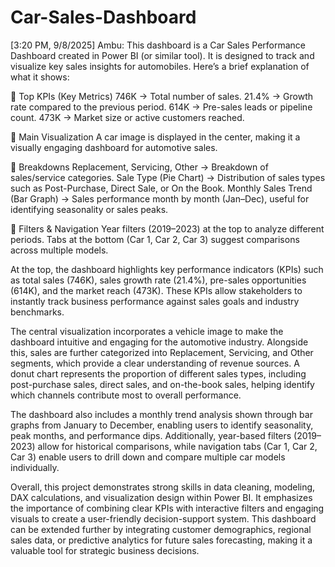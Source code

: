 # Car-Sales-Dashboard
[3:20 PM, 9/8/2025] Ambu: This dashboard is a Car Sales Performance Dashboard created in Power BI (or similar tool). It is designed to track and visualize key sales insights for automobiles. Here’s a brief explanation of what it shows:

🔹 Top KPIs (Key Metrics)
746K → Total number of sales.
21.4% → Growth rate compared to the previous period.
614K → Pre-sales leads or pipeline count.
473K → Market size or active customers reached.

🔹 Main Visualization
A car image is displayed in the center, making it a visually engaging dashboard for automotive sales.

🔹 Breakdowns
Replacement, Servicing, Other → Breakdown of sales/service categories.
Sale Type (Pie Chart) → Distribution of sales types such as Post-Purchase, Direct Sale, or On the Book.
Monthly Sales Trend (Bar Graph) → Sales performance month by month (Jan–Dec), useful for identifying seasonality or sales peaks.

🔹 Filters & Navigation
Year filters (2019–2023) at the top to analyze different periods.
Tabs at the bottom (Car 1, Car 2, Car 3) suggest comparisons across multiple models.

At the top, the dashboard highlights key performance indicators (KPIs) such as total sales (746K), sales growth rate (21.4%), pre-sales opportunities (614K), and the market reach (473K). These KPIs allow stakeholders to instantly track business performance against sales goals and industry benchmarks.

The central visualization incorporates a vehicle image to make the dashboard intuitive and engaging for the automotive industry. Alongside this, sales are further categorized into Replacement, Servicing, and Other segments, which provide a clear understanding of revenue sources. A donut chart represents the proportion of different sales types, including post-purchase sales, direct sales, and on-the-book sales, helping identify which channels contribute most to overall performance.

The dashboard also includes a monthly trend analysis shown through bar graphs from January to December, enabling users to identify seasonality, peak months, and performance dips. Additionally, year-based filters (2019–2023) allow for historical comparisons, while navigation tabs (Car 1, Car 2, Car 3) enable users to drill down and compare multiple car models individually.

Overall, this project demonstrates strong skills in data cleaning, modeling, DAX calculations, and visualization design within Power BI. It emphasizes the importance of combining clear KPIs with interactive filters and engaging visuals to create a user-friendly decision-support system. This dashboard can be extended further by integrating customer demographics, regional sales data, or predictive analytics for future sales forecasting, making it a valuable tool for strategic business decisions.


